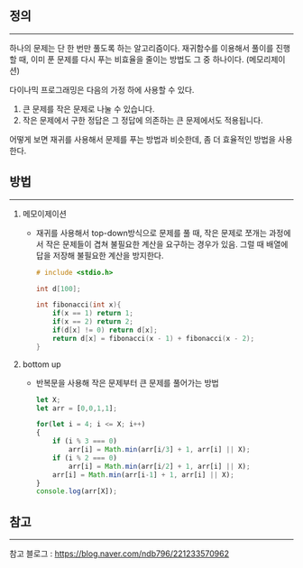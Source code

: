 ## 정의
---
하나의 문제는 단 한 번만 풀도록 하는 알고리즘이다. 재귀함수를 이용해서 풀이를 진행할 때, 이미 푼 문제를 다시 푸는 비효율을 줄이는 방법도 그 중 하나이다. (메모리제이션)

다이나믹 프로그래밍은 다음의 가정 하에 사용할 수 있다.
1. 큰 문제를 작은 문제로 나눌 수 있습니다.
2. 작은 문제에서 구한 정답은 그 정답에 의존하는 큰 문제에서도 적용됩니다.

어떻게 보면 재귀를 사용해서 문제를 푸는 방법과 비슷한데, 좀 더 효율적인 방법을 사용한다.


## 방법
---

1. 메모이제이션
    - 재귀를 사용해서 top-down방식으로 문제를 풀 때, 작은 문제로 쪼개는 과정에서 작은 문제들이 겹쳐 불필요한 계산을 요구하는 경우가 있음. 그럴 때 배열에 답을 저장해 불필요한 계산을 방지한다.

	    ```c
		# include <stdio.h>

		int d[100];

		int fibonacci(int x){
			if(x == 1) return 1;
			if(x == 2) return 2;
			if(d[x] != 0) return d[x];
			return d[x] = fibonacci(x - 1) + fibonacci(x - 2);
		}
		```
2. bottom up
	- 반복문을 사용해 작은 문제부터 큰 문제를 풀어가는 방법

		```jsx
		let X;
		let arr = [0,0,1,1];

		for(let i = 4; i <= X; i++)
		{
			if (i % 3 === 0)
				arr[i] = Math.min(arr[i/3] + 1, arr[i] || X);
			if (i % 2 === 0)
				arr[i] = Math.min(arr[i/2] + 1, arr[i] || X);
			arr[i] = Math.min(arr[i-1] + 1, arr[i] || X);
		}
		console.log(arr[X]);
		```
## 참고
---
참고 블로그 : https://blog.naver.com/ndb796/221233570962
